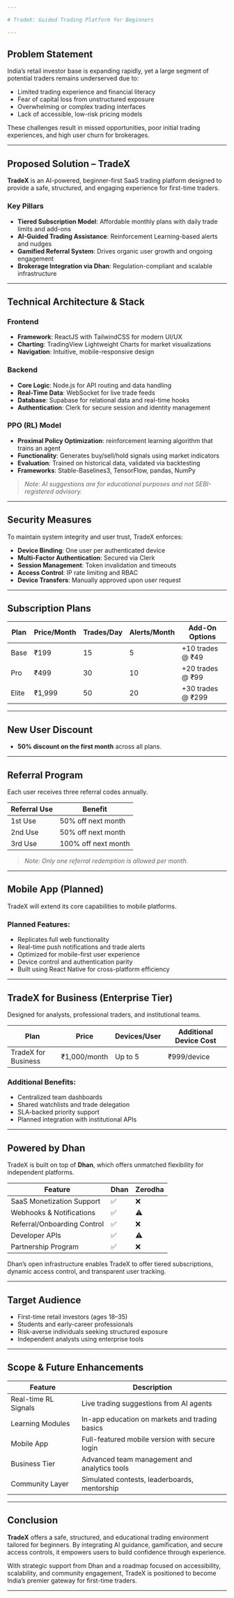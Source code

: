 ```yaml
---

# TradeX: Guided Trading Platform for Beginners

---
```


## Problem Statement

India’s retail investor base is expanding rapidly, yet a large segment of potential traders remains underserved due to:

* Limited trading experience and financial literacy
* Fear of capital loss from unstructured exposure
* Overwhelming or complex trading interfaces
* Lack of accessible, low-risk pricing models

These challenges result in missed opportunities, poor initial trading experiences, and high user churn for brokerages.

---

## Proposed Solution – TradeX

**TradeX** is an AI-powered, beginner-first SaaS trading platform designed to provide a safe, structured, and engaging experience for first-time traders.

### Key Pillars

* **Tiered Subscription Model**: Affordable monthly plans with daily trade limits and add-ons
* **AI-Guided Trading Assistance**: Reinforcement Learning-based alerts and nudges
* **Gamified Referral System**: Drives organic user growth and ongoing engagement
* **Brokerage Integration via Dhan**: Regulation-compliant and scalable infrastructure

---

## Technical Architecture & Stack

### Frontend

* **Framework**: ReactJS with TailwindCSS for modern UI/UX
* **Charting**: TradingView Lightweight Charts for market visualizations
* **Navigation**: Intuitive, mobile-responsive design

### Backend

* **Core Logic**: Node.js for API routing and data handling
* **Real-Time Data**: WebSocket for live trade feeds
* **Database**: Supabase for relational data and real-time hooks
* **Authentication**: Clerk for secure session and identity management

### PPO (RL) Model
* **Proximal Policy Optimization**:  reinforcement learning algorithm that trains an agent 
* **Functionality**: Generates buy/sell/hold signals using market indicators
* **Evaluation**: Trained on historical data, validated via backtesting
* **Frameworks**: Stable-Baselines3, TensorFlow, pandas, NumPy

> *Note: AI suggestions are for educational purposes and not SEBI-registered advisory.*

---

## Security Measures

To maintain system integrity and user trust, TradeX enforces:

* **Device Binding**: One user per authenticated device
* **Multi-Factor Authentication**: Secured via Clerk
* **Session Management**: Token invalidation and timeouts
* **Access Control**: IP rate limiting and RBAC
* **Device Transfers**: Manually approved upon user request

---

## Subscription Plans

| Plan  | Price/Month | Trades/Day | Alerts/Month | Add-On Options    |
| ----- | ----------- | ---------- | ------------ | ----------------- |
| Base  | ₹199        | 15         | 5            | +10 trades @ ₹49  |
| Pro   | ₹499        | 30         | 10           | +20 trades @ ₹99  |
| Elite | ₹1,999      | 50         | 20           | +30 trades @ ₹299 |

---

## New User Discount

* **50% discount on the first month** across all plans.

---

## Referral Program

Each user receives three referral codes annually.

| Referral Use | Benefit             |
| ------------ | ------------------- |
| 1st Use      | 50% off next month  |
| 2nd Use      | 50% off next month  |
| 3rd Use      | 100% off next month |

> *Note: Only one referral redemption is allowed per month.*

---

## Mobile App (Planned)

TradeX will extend its core capabilities to mobile platforms.

### Planned Features:

* Replicates full web functionality
* Real-time push notifications and trade alerts
* Optimized for mobile-first user experience
* Device control and authentication parity
* Built using React Native for cross-platform efficiency

---

## TradeX for Business (Enterprise Tier)

Designed for analysts, professional traders, and institutional teams.

| Plan                | Price        | Devices/User | Additional Device Cost |
| ------------------- | ------------ | ------------ | ---------------------- |
| TradeX for Business | ₹1,000/month | Up to 5      | ₹999/device            |

### Additional Benefits:

* Centralized team dashboards
* Shared watchlists and trade delegation
* SLA-backed priority support
* Planned integration with institutional APIs

---

## Powered by Dhan

TradeX is built on top of **Dhan**, which offers unmatched flexibility for independent platforms.

| Feature                     | Dhan | Zerodha |
| --------------------------- | ---- | ------- |
| SaaS Monetization Support   | ✅    | ❌       |
| Webhooks & Notifications    | ✅    | ⚠️      |
| Referral/Onboarding Control | ✅    | ❌       |
| Developer APIs              | ✅    | ⚠️      |
| Partnership Program         | ✅    | ❌       |

Dhan’s open infrastructure enables TradeX to offer tiered subscriptions, dynamic access control, and transparent user tracking.

---

## Target Audience

* First-time retail investors (ages 18–35)
* Students and early-career professionals
* Risk-averse individuals seeking structured exposure
* Independent analysts using enterprise tools

---

## Scope & Future Enhancements

| Feature              | Description                                    |
| -------------------- | ---------------------------------------------- |
| Real-time RL Signals | Live trading suggestions from AI agents        |
| Learning Modules     | In-app education on markets and trading basics |
| Mobile App           | Full-featured mobile version with secure login |
| Business Tier        | Advanced team management and analytics tools   |
| Community Layer      | Simulated contests, leaderboards, mentorship   |

---

## Conclusion

**TradeX** offers a safe, structured, and educational trading environment tailored for beginners. By integrating AI guidance, gamification, and secure access controls, it empowers users to build confidence through experience.

With strategic support from Dhan and a roadmap focused on accessibility, scalability, and community engagement, TradeX is positioned to become India’s premier gateway for first-time traders.

---


